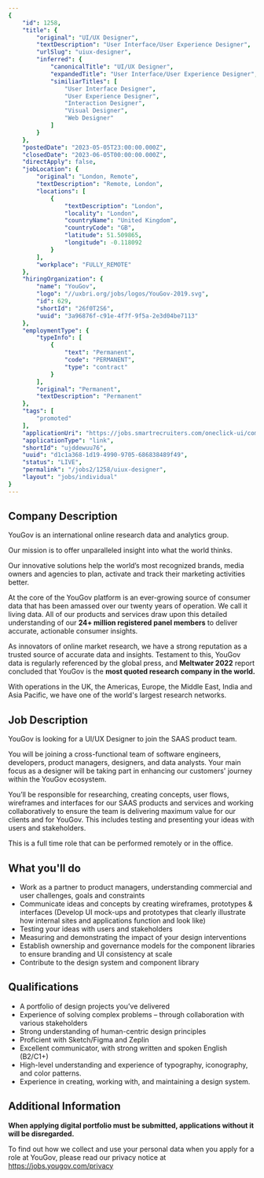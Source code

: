 ```yaml
---
{
	"id": 1258,
	"title": {
		"original": "UI/UX Designer",
		"textDescription": "User Interface/User Experience Designer",
		"urlSlug": "uiux-designer",
		"inferred": {
			"canonicalTitle": "UI/UX Designer",
			"expandedTitle": "User Interface/User Experience Designer",
			"similiarTitles": [
				"User Interface Designer",
				"User Experience Designer",
				"Interaction Designer",
				"Visual Designer",
				"Web Designer"
			]
		}
	},
	"postedDate": "2023-05-05T23:00:00.000Z",
	"closedDate": "2023-06-05T00:00:00.000Z",
	"directApply": false,
	"jobLocation": {
		"original": "London, Remote",
		"textDescription": "Remote, London",
		"locations": [
			{
				"textDescription": "London",
				"locality": "London",
				"countryName": "United Kingdom",
				"countryCode": "GB",
				"latitude": 51.509865,
				"longitude": -0.118092
			}
		],
		"workplace": "FULLY_REMOTE"
	},
	"hiringOrganization": {
		"name": "YouGov",
		"logo": "//uxbri.org/jobs/logos/YouGov-2019.svg",
		"id": 629,
		"shortId": "26f0T2S6",
		"uuid": "3a96876f-c91e-4f7f-9f5a-2e3d04be7113"
	},
	"employmentType": {
		"typeInfo": [
			{
				"text": "Permanent",
				"code": "PERMANENT",
				"type": "contract"
			}
		],
		"original": "Permanent",
		"textDescription": "Permanent"
	},
	"tags": [
		"promoted"
	],
	"applicationUri": "https://jobs.smartrecruiters.com/oneclick-ui/company/YouGov1/publication/aa501967-2c51-4b96-969d-dfa2b4c36d98?dcr_ci=YouGov1",
	"applicationType": "link",
	"shortId": "ujddewuu76",
	"uuid": "d1c1a368-1d19-4990-9705-686838489f49",
	"status": "LIVE",
	"permalink": "/jobs2/1258/uiux-designer",
	"layout": "jobs/individual"
}
---
```

<h2 id="company-description">Company Description</h2>
<p>YouGov is an international online research data and analytics group.</p>
<p>Our mission is to offer unparalleled insight into what the world thinks.</p>
<p>Our innovative solutions help the world’s most recognized brands, media owners and agencies to plan, activate and track their marketing activities better.</p>
<p>At the core of the YouGov platform is an ever-growing source of consumer data that has been amassed over our twenty years of operation. We call it living data. All of our products and services draw upon this detailed understanding of our <strong>24+ million registered panel members</strong> to deliver accurate, actionable consumer insights.</p>
<p>As innovators of online market research, we have a strong reputation as a trusted source of accurate data and insights. Testament to this, YouGov data is regularly referenced by the global press, and <strong>Meltwater 2022</strong> report concluded that YouGov is the <strong>most quoted research company in the world.</strong></p>
<p>With operations in the UK, the Americas, Europe, the Middle East, India and Asia Pacific, we have one of the world's largest research networks.</p>
<h2 id="job-description">Job Description</h2>
<p>YouGov is looking for a UI/UX Designer to join the SAAS product team.</p>
<p>You will be joining a cross-functional team of software engineers, developers, product managers, designers, and data analysts. Your main focus as a designer will be taking part in enhancing our customers' journey within the YouGov ecosystem.</p>
<p>You’ll be responsible for researching, creating concepts, user flows, wireframes and interfaces for our SAAS products and services and working collaboratively to ensure the team is delivering maximum value for our clients and for YouGov. This includes testing and presenting your ideas with users and stakeholders.</p>
<p>This is a full time role that can be performed remotely or in the office.</p>
<h2 id="what-youll-do">What you'll do</h2>
<ul>
<li>Work as a partner to product managers, understanding commercial and user challenges, goals and constraints  </li>
<li>Communicate ideas and concepts by creating wireframes, prototypes &amp; interfaces (Develop UI mock-ups and prototypes that clearly illustrate how internal sites and applications function and look like)</li>
<li>Testing your ideas with users and stakeholders</li>
<li>Measuring and demonstrating the impact of your design interventions</li>
<li>Establish ownership and governance models for the component libraries to ensure branding and UI consistency at scale </li>
<li>Contribute to the design system and component library</li>
</ul>
<h2 id="qualifications">Qualifications</h2>
<ul>
<li>A portfolio of design projects you’ve delivered</li>
<li>Experience of solving complex problems – through collaboration with various stakeholders</li>
<li>Strong understanding of human-centric design principles </li>
<li>Proficient with Sketch/Figma and Zeplin </li>
<li>Excellent communicator, with strong written and spoken English (B2/C1+) </li>
<li>High-level understanding and experience of typography, iconography, and color patterns.</li>
<li>Experience in creating, working with, and maintaining a design system.</li>
</ul>
<h2 id="additional-information">Additional Information</h2>
<p><strong>When applying digital portfolio must be submitted, applications without it will be disregarded.</strong></p>
<p>To find out how we collect and use your personal data when you apply for a role at YouGov, please read our privacy notice at <a href="https://jobs.yougov.com/privacy">https://jobs.yougov.com/privacy</a></p>

